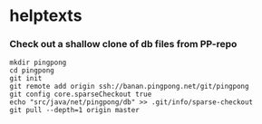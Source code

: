 # helptexts



### Check out a shallow clone of db files from PP-repo
```
mkdir pingpong
cd pingpong
git init
git remote add origin ssh://banan.pingpong.net/git/pingpong
git config core.sparseCheckout true
echo "src/java/net/pingpong/db" >> .git/info/sparse-checkout
git pull --depth=1 origin master
```
